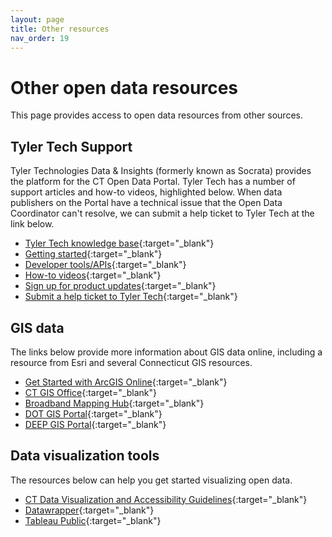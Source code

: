 ```yaml
---
layout: page
title: Other resources
nav_order: 19
---
```


# Other open data resources

This page provides access to open data resources from other sources. 

## Tyler Tech Support

Tyler Technologies Data & Insights (formerly known as Socrata) provides the platform for the CT Open Data Portal. Tyler Tech has a number of support articles and how-to videos, highlighted below. When data publishers on the Portal have a technical issue that the Open Data Coordinator can't resolve, we can submit a help ticket to Tyler Tech at the link below.

* [Tyler Tech knowledge base](https://support.socrata.com/hc/en-us){:target="_blank"} 
* [Getting started](https://support.socrata.com/hc/en-us/categories/360000024667){:target="_blank"} 
* [Developer tools/APIs](https://dev.socrata.com/){:target="_blank"} 
* [How-to videos](https://support.socrata.com/hc/en-us/categories/360000713713){:target="_blank"} 
* [Sign up for product updates](https://support.socrata.com/hc/en-us/articles/115007200247-Be-in-the-know-and-stay-informed-){:target="_blank"} 
* [Submit a help ticket to Tyler Tech](https://support.socrata.com/hc/en-us/requests/new){:target="_blank"} 

## GIS data 

The links below provide more information about GIS data online, including a resource from Esri and several Connecticut GIS resources.

* [Get Started with ArcGIS Online](https://doc.arcgis.com/en/arcgis-online/get-started/get-started.htm){:target="_blank"} 
* [CT GIS Office](https://portal.ct.gov/datapolicy/GIS-Office?language=en_US){:target="_blank"} 
* [Broadband Mapping Hub](https://ctbroadband-ctmaps.hub.arcgis.com/){:target="_blank"} 
* [DOT GIS Portal](https://connecticut-ctdot.opendata.arcgis.com/){:target="_blank"} 
* [DEEP GIS Portal](https://ct-deep-gis-open-data-website-ctdeep.hub.arcgis.com/){:target="_blank"} 

## Data visualization tools

The resources below can help you get started visualizing open data.

* [CT Data Visualization and Accessibility Guidelines](https://ctopendata.github.io/data-visualization-guidelines/){:target="_blank"}
* [Datawrapper](https://app.datawrapper.de/){:target="_blank"}
* [Tableau Public](https://public.tableau.com/app/discover){:target="_blank"}
